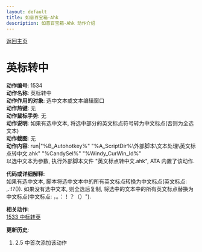 ```yaml
---
layout: default
title: 如意百宝箱-Ahk
description: 如意百宝箱-Ahk 动作介绍
---
```

<link rel="stylesheet" href="../actions/css/atom-one-light.min.css">
<script src="../actions/js/highlight.min.js"></script>
<script>hljs.highlightAll();</script>

[返回主页](../index.md)

# [](#header-2) 英标转中

**动作编号**: 1534  
**动作名称**: 英标转中  
**动作作用的对象**: 选中文本或文本编辑窗口  
**动作热键**: 无  
**动作鼠标手势**: 无  
**动作说明**: 如果有选中文本, 将选中部分的英文标点符号转为中文标点(否则为全选文本)  
**动作截图**: 无   
**动作内容**: run|"%B_Autohotkey%" "%A_ScriptDir%\外部脚本\文本处理\英文标点转中文.ahk" "%CandySel%" "%Windy_CurWin_Id%"  
以选中文本为参数, 执行外部脚本文件 "英文标点转中文.ahk", ATA 内置了该动作.   

**代码或详细解释**:  
如果有选中文本, 脚本将选中文本中的所有英文标点转换为中文标点(英文标点: ,.:!?()). 如果没有选中文本, 则全选后复制, 将选中的文本中的所有英文标点替换为中文标点(中文标点: ，。：！？（）").  

**相关动作**:  
[1533 中标转英](1533.md)

**更新历史**:  
1. 2.5 中首次添加该动作